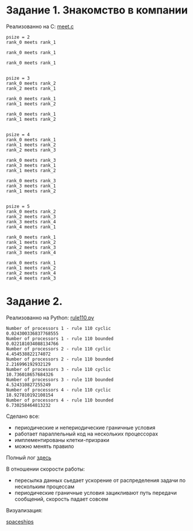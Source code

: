 # Задание 1. Знакомство в компании

Реализованно на C: [meet.c](https://github.com/cherninkiy/made-2021-hpc/blob/hw5/hw5/meet/meet.c)

    psize = 2
    rank_0 meets rank_1

    rank_0 meets rank_1

    rank_0 meets rank_1


    psize = 3
    rank_0 meets rank_2
    rank_2 meets rank_1

    rank_0 meets rank_1
    rank_1 meets rank_2

    rank_0 meets rank_1
    rank_1 meets rank_2


    psize = 4
    rank_0 meets rank_1
    rank_1 meets rank_2
    rank_2 meets rank_3

    rank_0 meets rank_3
    rank_3 meets rank_1
    rank_1 meets rank_2

    rank_0 meets rank_3
    rank_3 meets rank_1
    rank_1 meets rank_2


    psize = 5
    rank_0 meets rank_2
    rank_2 meets rank_3
    rank_3 meets rank_4
    rank_4 meets rank_1

    rank_0 meets rank_1
    rank_1 meets rank_2
    rank_2 meets rank_3
    rank_3 meets rank_4

    rank_0 meets rank_1
    rank_1 meets rank_2
    rank_2 meets rank_4
    rank_4 meets rank_3


# Задание 2.

Реализованно на Python: [rule110.py](https://github.com/cherninkiy/made-2021-hpc/blob/hw5/hw5/rule110/rule110.py)

    Number of processors 1 - rule 110 cyclic
    0.024300336837768555
    Number of processors 1 - rule 110 bounded
    0.022181034088134766
    Number of processors 2 - rule 110 cyclic
    4.454538822174072
    Number of processors 2 - rule 110 bounded
    2.216996192932129
    Number of processors 3 - rule 110 cyclic
    10.736018657684326
    Number of processors 3 - rule 110 bounded
    4.524310827255249
    Number of processors 4 - rule 110 cyclic
    18.927810192108154
    Number of processors 4 - rule 110 bounded
    6.730258464813232

Сделано все:
- периодические и непериодические граничные условия
- работает параллельный код на нескольких процессорах
- имплементированы клетки-призраки
- можно менять правило

Полный лог [здесь](https://github.com/cherninkiy/made-2021-hpc/blob/hw5/hw5/rule110/test.log)

В отношении скорости работы:
- пересылка данных сьедает ускорение от распределения задачи по нескольким процессам
- периодические граничные условия зацикливают путь передачи сообщений, скорость падает совсем

Визуализация:

[spaceships](https://github.com/cherninkiy/made-2021-hpc/blob/hw5/hw5/rule110/images/110_200_200_cyclic.png)